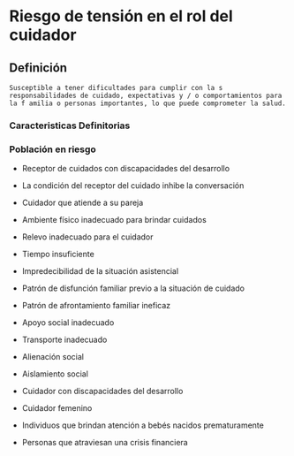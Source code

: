 # Riesgo de tensión en el rol del cuidador
## Definición
	Susceptible a tener dificultades para cumplir con la s responsabilidades de cuidado, expectativas y / o comportamientos para la f amilia o personas importantes, lo que puede comprometer la salud.

### Caracteristicas Definitorias


### Población en riesgo
- Receptor de cuidados con 
discapacidades del desarrollo   
- La condición del receptor del 
cuidado inhibe la conversación   
- Cuidador que atiende a su 
pareja   
 
 
 
- Ambiente físico inadecuado para 
brindar cuidados   
- Relevo inadecuado para el 
cuidador   
- Tiempo insuficiente   
- Impredecibilidad de la situación 
asistencial  
 
 
 
 
 
- Patrón de disfunción familiar 
previo a la situación de cuidado   
- Patrón de afrontamiento familiar 
ineficaz  
 
 
 
- Apoyo social inadecuado   
- Transporte inadecuado   
- Alienación social   
- Aislamiento social  
 
 
 
- Cuidador con discapacidades 
del desarrollo   
- Cuidador femenino   
- Individuos que brindan 
atención a bebés nacidos 
prematuramente   
- Personas que atraviesan una 
crisis financiera

